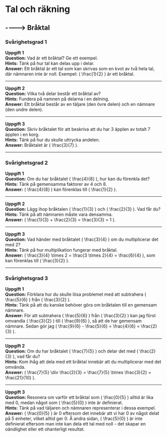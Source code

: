 # Tal och räkning
## ----> Bråktal

### Svårighetsgrad 1

**Uppgift 1**  
**Question:** Vad är ett bråktal? Ge ett exempel.  
**Hints:** Tänk på hur tal kan delas upp i delar.  
**Answer:** Ett bråktal är ett tal som kan skrivas som en kvot av två hela tal, där nämnaren inte är noll. Exempel: \( \frac{1}{2} \) är ett bråktal.

---

**Uppgift 2**  
**Question:** Vilka två delar består ett bråktal av?  
**Hints:** Fundera på namnen på delarna i en delning.  
**Answer:** Ett bråktal består av en täljare (den övre delen) och en nämnare (den undre delen).

---

**Uppgift 3**  
**Question:** Skriv bråktalet för att beskriva att du har 3 äpplen av totalt 7 äpplen i en korg.  
**Hints:** Tänk på hur du skulle uttrycka andelen.  
**Answer:** Bråktalet är \( \frac{3}{7} \).

---

### Svårighetsgrad 2

**Uppgift 1**  
**Question:** Om du har bråktalet \( \frac{4}{8} \), hur kan du förenkla det?  
**Hints:** Tänk på gemensamma faktorer av 4 och 8.  
**Answer:** \( \frac{4}{8} \) kan förenklas till \( \frac{1}{2} \).

---

**Uppgift 2**  
**Question:** Lägg ihop bråktalen \( \frac{1}{3} \) och \( \frac{2}{3} \). Vad får du?  
**Hints:** Tänk på att nämnaren måste vara densamma.  
**Answer:** \( \frac{1}{3} + \frac{2}{3} = \frac{3}{3} = 1 \).

---

**Uppgift 3**  
**Question:** Vad händer med bråktalet \( \frac{3}{4} \) om du multiplicerar det med 2?  
**Hints:** Tänk på hur multiplikation fungerar med bråktal.  
**Answer:** \( \frac{3}{4} \times 2 = \frac{3 \times 2}{4} = \frac{6}{4} \), som kan förenklas till \( \frac{3}{2} \).

---

### Svårighetsgrad 3

**Uppgift 1**  
**Question:** Förklara hur du skulle lösa problemet med att subtrahera \( \frac{5}{6} \) från \( \frac{3}{2} \).  
**Hints:** Tänk på att du kanske behöver göra om bråktalen till en gemensam nämnare.  
**Answer:** För att subtrahera \( \frac{5}{6} \) från \( \frac{3}{2} \) kan jag först omvandla \( \frac{3}{2} \) till \( \frac{9}{6} \), så att de har gemensam nämnare. Sedan gör jag \( \frac{9}{6} - \frac{5}{6} = \frac{4}{6} = \frac{2}{3} \).

---

**Uppgift 2**  
**Question:** Om du har bråktalet \( \frac{7}{5} \) och delar det med \( \frac{2}{3} \), vad får du?  
**Hints:** Kom ihåg att dela med ett bråktal innebär att du multiplicerar med det omvända.  
**Answer:** \( \frac{7}{5} \div \frac{2}{3} = \frac{7}{5} \times \frac{3}{2} = \frac{21}{10} \).

---

**Uppgift 3**  
**Question:** Resonera om varför ett bråktal som \( \frac{0}{5} \) alltid är lika med 0, medan något som \( \frac{5}{0} \) inte är definierat.  
**Hints:** Tänk på vad täljaren och nämnaren representerar i dessa exempel.  
**Answer:** \( \frac{0}{5} \) är 0 eftersom det innebär att vi har 0 av något delat på 5 enheter, vilket alltid ger 0. Å andra sidan, \( \frac{5}{0} \) är inte definierat eftersom man inte kan dela ett tal med noll - det skapar en oändlighet eller ett ohanterligt resultat.